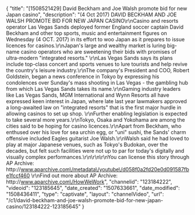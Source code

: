 {
    "title": "[1508521429] David Beckham and Joe Walsh promote bid for new Japan casino",
    "description": "(4 Oct 2017) DAVID BECKHAM AND JOE WALSH PROMOTE BID FOR NEW JAPAN CASINO\r\nCasino and resorts operator Las Vegas Sands deployed former England soccer captain David Beckham and other top sports, music and entertainment figures on Wednesday (4 OCT. 2017) in its effort to woo Japan as it prepares to issue licences for casinos.\r\nJapan's large and wealthy market is luring big-name casino operators who are sweetening their bids with promises of ultra-modern \"integrated resorts.\" \r\nLas Vegas Sands says its plans include top-class concert and sports venues to lure tourists and help revive the country's leisure industry.\r\nThe company's President and COO, Robert Goldstein, began a news conference in Tokyo by expressing his condolences over Sunday's mass shooting in Las Vegas - the gambling hub from which Las Vegas Sands takes its name.\r\nGaming industry leaders like Las Vegas Sands, MGM International and Wynn Resorts all have expressed keen interest in Japan, where late last year lawmakers approved a long-awaited law on \"integrated resorts\" that is the first major hurdle in allowing casinos to set up shop. \r\nFurther enabling legislation is expected to take several more years.\r\nTokyo, Osaka and Yokohama are among the cities said to be hoping for casino licences.\r\nApart from Beckham, who enthused over his love for sea urchin egg, or \"uni\" sushi, the Sands' charm offensive included Eagles guitarist Joe Walsh.\r\nWalsh said he had loved to play at major Japanese venues, such as Tokyo's Budokan, over the decades, but felt such facilities were not up to par for today's digitally and visually complex performances.\r\n\r\n\r\nYou can license this story through AP Archive: http:\/\/www.aparchive.com\/metadata\/youtube\/d058f0a2fd20e0d091587fbe1fccf460 \r\nFind out more about AP Archive: http:\/\/www.aparchive.com\/HowWeWork",
    "channelid": "123184222",
    "videoid": "123185645",
    "date_created": "1507633661",
    "date_modified": "1508436411",
    "type": "captivate",
    "layout": "channelVideo",
    "url": "\/c1\/david-beckham-and-joe-walsh-promote-bid-for-new-japan-casino\/123184222-123185645"
}